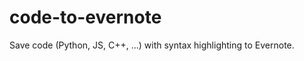 code-to-evernote
================

Save code (Python, JS, C++, ...) with syntax highlighting to Evernote.
